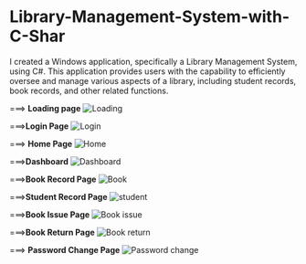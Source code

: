 # Library-Management-System-with-C-Shar

I created a Windows application, specifically a Library Management System, using C#. This application provides users with the capability to efficiently oversee and manage various aspects of a library, including student records, book records, and other related functions.



===> **Loading page**
![Loading](https://github.com/Ayush-Gupta5/Library-Management-System-with-C-Sharp/assets/143918681/b7402f30-4f65-40aa-9b22-c1d5ccf31cf3)


===>**Login Page**
![Login](https://github.com/Ayush-Gupta5/Library-Management-System-with-C-Sharp/assets/143918681/71114dfc-ac0a-4ba8-b218-b633114896c6)


===> **Home Page**
![Home](https://github.com/Ayush-Gupta5/Library-Management-System-with-C-Sharp/assets/143918681/35607dd0-2997-432c-8d1d-0f59349e962f)



===>**Dashboard**
![Dashboard](https://github.com/Ayush-Gupta5/Library-Management-System-with-C-Sharp/assets/143918681/b4488f47-7830-4ecc-91e6-3de4aad838c2)


===>**Book Record Page**
![Book](https://github.com/Ayush-Gupta5/Library-Management-System-with-C-Sharp/assets/143918681/6648d92d-7a9d-4b93-800f-4d9ee115d312)



===>**Student Record Page**
![student](https://github.com/Ayush-Gupta5/Library-Management-System-with-C-Sharp/assets/143918681/88ec351d-0658-48de-991c-83e7957f5978)



===>**Book Issue Page**
![Book issue](https://github.com/Ayush-Gupta5/Library-Management-System-with-C-Sharp/assets/143918681/f91330a3-0cad-48fb-bb43-ccfe02e6d33f)



===>**Book Return Page**
![Book return](https://github.com/Ayush-Gupta5/Library-Management-System-with-C-Sharp/assets/143918681/d402c64f-3a83-40b4-97dd-520be0ce356e)



===> **Password Change Page**
![Password change](https://github.com/Ayush-Gupta5/Library-Management-System-with-C-Sharp/assets/143918681/ad0a5d12-ad08-436b-9bb3-ec2fbdbeb5bc)









